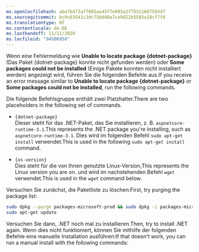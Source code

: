 ```yaml
---
ms.openlocfilehash: aba7b473af7685aa45f7e093a2f75311687593df
ms.sourcegitcommit: bc9c63541c3dc756d48a7ce9d22b5583a18cf7fd
ms.translationtype: HT
ms.contentlocale: de-DE
ms.lasthandoff: 11/11/2020
ms.locfileid: "94506958"
---
```


<span data-ttu-id="df0e7-101">Wenn eine Fehlermeldung wie **Unable to locate package {dotnet-package}** (Das Paket {dotnet-package} konnte nicht gefunden werden) oder **Some packages could not be installed** (Einige Pakete konnten nicht installiert werden) angezeigt wird, führen Sie die folgenden Befehle aus.</span><span class="sxs-lookup"><span data-stu-id="df0e7-101">If you receive an error message similar to **Unable to locate package {dotnet-package}** or **Some packages could not be installed**, run the following commands.</span></span>

<span data-ttu-id="df0e7-102">Die folgende Befehlsgruppe enthält zwei Platzhalter.</span><span class="sxs-lookup"><span data-stu-id="df0e7-102">There are two placeholders in the following set of commands.</span></span>

- `{dotnet-package}`\
<span data-ttu-id="df0e7-103">Dieser steht für das .NET-Paket, das Sie installieren, z. B. `aspnetcore-runtime-3.1`.</span><span class="sxs-lookup"><span data-stu-id="df0e7-103">This represents the .NET package you're installing, such as `aspnetcore-runtime-3.1`.</span></span> <span data-ttu-id="df0e7-104">Dies wird im folgenden Befehl `sudo apt-get install` verwendet.</span><span class="sxs-lookup"><span data-stu-id="df0e7-104">This is used in the following `sudo apt-get install` command.</span></span>

- `{os-version}`\
<span data-ttu-id="df0e7-105">Dies steht für die von Ihnen genutzte Linux-Version,</span><span class="sxs-lookup"><span data-stu-id="df0e7-105">This represents the Linux version you are on.</span></span> <span data-ttu-id="df0e7-106">und wird im nachstehenden Befehl `wget` verwendet.</span><span class="sxs-lookup"><span data-stu-id="df0e7-106">This is used in the `wget` command below.</span></span>

<span data-ttu-id="df0e7-107">Versuchen Sie zunächst, die Paketliste zu löschen:</span><span class="sxs-lookup"><span data-stu-id="df0e7-107">First, try purging the package list:</span></span>

```bash
sudo dpkg --purge packages-microsoft-prod && sudo dpkg -i packages-microsoft-prod.deb
sudo apt-get update
```

<span data-ttu-id="df0e7-108">Versuchen Sie dann, .NET noch mal zu installieren.</span><span class="sxs-lookup"><span data-stu-id="df0e7-108">Then, try to install .NET again.</span></span> <span data-ttu-id="df0e7-109">Wenn dies nicht funktioniert, können Sie mithilfe der folgenden Befehle eine manuelle Installation ausführen:</span><span class="sxs-lookup"><span data-stu-id="df0e7-109">If that doesn't work, you can run a manual install with the following commands:</span></span>
